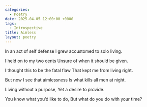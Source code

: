 ```yaml
---
categories:
  - Poetry
date: 2025-04-05 12:00:00 +0000
tags:
  - Introspective
title: Aimless
layout: poetry
---
```

In an act of self defense
I grew accustomed to solo living.

I held on to my two cents
Unsure of when it should be given.

I thought this to be the fatal flaw
That kept me from living right.

But now I see that aimlessness
Is what kills all men at night.

Living without a purpose,
Yet a desire to provide.

You know what you’d like to do,
But what do you do with your time?
